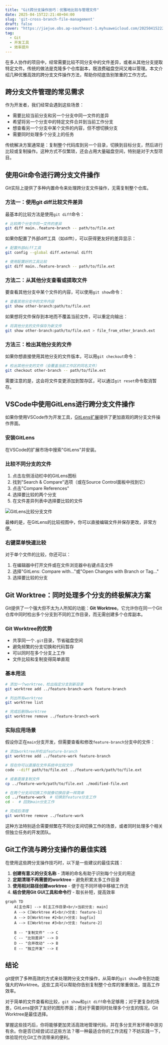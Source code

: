 ```yaml
---
title: "Git跨分支操作技巧：优雅地比较与管理文件"
date: 2025-04-15T22:21:48+04:00
slug: 'git-cross-branch-file-management'
draft: false
cover: "https://jiejue.obs.ap-southeast-1.myhuaweicloud.com/20250415222445445.webp"
tag:
  - Git
  - 开发工具
  - 效率提升
---
```


在多人协作的项目中，经常需要比较不同分支中的文件差异，或者从其他分支提取特定文件。传统的做法是克隆多个仓库副本，既浪费磁盘空间又难以管理。本文介绍几种优雅高效的跨分支文件操作方法，帮助你彻底告别笨重的工作方式。

<!--more-->

## 跨分支文件管理的常见需求

作为开发者，我们经常会遇到这些场景：

- 需要比较当前分支和另一个分支中同一文件的差异
- 希望将另一个分支中的特定文件合并到当前工作分支
- 想查看另一个分支中某个文件的内容，但不想切换分支
- 需要同时处理多个分支上的任务

传统解决方案通常是：复制整个代码库到另一个目录，切换到目标分支，然后进行比较或复制操作。这种方式不仅繁琐，还会占用大量磁盘空间，特别是对于大型项目。

## 使用Git命令进行跨分支文件操作

Git实际上提供了多种内置命令来处理跨分支文件操作，无需复制整个仓库。

### 方法一：使用git diff比较文件差异

最基本的比较方法是使用`git diff`命令：

```bash
# 比较两个分支中同一文件的差异
git diff main..feature-branch -- path/to/file.ext
```

如果你配置了外部diff工具（如difft），可以获得更友好的差异显示：

```bash
# 配置外部diff工具
git config --global diff.external difft

# 使用配置好的工具比较
git diff main..feature-branch -- path/to/file.ext
```

### 方法二：从其他分支查看或提取文件

要查看其他分支中某个文件的内容，可以使用`git show`命令：

```bash
# 查看其他分支中的文件内容
git show other-branch:path/to/file.ext
```

如果想将文件保存到本地而不覆盖当前文件，可以重定向输出：

```bash
# 将其他分支的文件保存为新文件
git show other-branch:path/to/file.ext > file_from_other_branch.ext
```

### 方法三：检出其他分支的文件

如果你想直接使用其他分支的文件版本，可以用`git checkout`命令：

```bash
# 检出其他分支的文件（会覆盖当前工作区的同名文件）
git checkout other-branch -- path/to/file.ext
```

需要注意的是，这会将文件变更添加到暂存区，可以通过`git reset`命令取消暂存。

## VSCode中使用GitLens进行跨分支文件操作

如果你使用VSCode作为开发工具，[GitLens扩展](https://marketplace.visualstudio.com/items?itemName=eamodio.gitlens)提供了更加直观的跨分支文件操作界面。

### 安装GitLens

在VSCode的扩展市场中搜索"GitLens"并安装。

### 比较不同分支的文件

1. 点击左侧活动栏中的GitLens图标
2. 找到"Search & Compare"选项（或在Source Control面板中找到它）
3. 点击"Compare References"
4. 选择要比较的两个分支
5. 在文件差异列表中选择要比较的文件

![GitLens比较分支文件](https://jiejue.obs.ap-southeast-1.myhuaweicloud.com/20250415222903740.webp)  

最棒的是，在GitLens的比较视图中，你可以直接编辑文件并保存更改，非常方便。

### 右键菜单快速比较

对于单个文件的比较，你还可以：

1. 在编辑器中打开文件或在文件浏览器中右键点击文件
2. 选择"GitLens: Compare with..."或"Open Changes with Branch or Tag..."
3. 选择要比较的分支

## Git Worktree：同时处理多个分支的终极解决方案

Git提供了一个强大但不太为人所知的功能：**Git Worktree**。它允许你在同一个Git仓库中同时检出多个分支到不同的工作目录，而无需创建多个仓库副本。

### Git Worktree的优势

- 共享同一个`.git`目录，节省磁盘空间
- 避免频繁的分支切换和代码暂存
- 可以同时在多个分支上工作
- 文件比较和复制变得简单直观

### 基本用法

```bash
# 添加一个worktree，检出指定分支到新目录
git worktree add ../feature-branch-work feature-branch

# 列出所有worktree
git worktree list

# 完成后删除worktree
git worktree remove ../feature-branch-work
```

### 实际应用场景

假设你正在`main`分支开发，但需要查看和修改`feature-branch`分支中的文件：

```bash
# 添加worktree并检出feature-branch
git worktree add ../feature-work feature-branch

# 现在你可以直接在文件系统中比较文件
code --diff path/to/file.ext ../feature-work/path/to/file.ext

# 或者直接复制文件
cp ../feature-work/path/to/file.ext ./modified-file.ext

# 在两个分支间切换工作就像切换目录一样简单
cd ../feature-work  # 切换到feature分支工作
cd -  # 回到main分支工作

# 完成后清理
git worktree remove ../feature-work
```

这种方法特别适合需要频繁在不同分支间切换工作的场景，或者同时处理多个相关但独立任务的开发团队。

## Git工作流与跨分支操作的最佳实践

在使用这些跨分支操作技巧时，以下是一些建议的最佳实践：

1. **创建有意义的分支名称** - 清晰的命名有助于识别每个分支的用途
2. **定期清理不再需要的worktree** - 避免积累太多工作目录
3. **使用相对路径创建worktree** - 便于在不同环境中移植工作流
4. **结合使用Git GUI工具和命令行** - 取长补短，提高效率

```mermaid
graph TD
    A[主仓库] --> B[主工作目录<br/>当前分支: main]
    A --> C[Worktree #1<br/>分支: feature-1]
    A --> D[Worktree #2<br/>分支: bugfix]
    A --> E[Worktree #3<br/>分支: feature-2]
    
    B -- "复制文件" --> C
    C -- "比较差异" --> D
    D -- "合并改动" --> B
    E -- "独立开发" --> E
```

## 结论

git提供了多种高效的方式来处理跨分支文件操作，从简单的`git show`命令到功能强大的Worktree。这些工具可以帮助你告别复制整个仓库的笨重做法，提高工作效率。

对于简单的文件查看和比较，`git show`和`git diff`命令足够用；对于更复杂的场景，GitLens提供了友好的图形界面；而对于需要同时处理多个分支的情况，Git Worktree是最佳选择。

掌握这些技巧后，你将能够更加灵活高效地管理代码，并在多分支开发环境中游刃有余。你是否已经尝试过这些方法？哪一种最适合你的工作流程？不妨实践一下，体验现代化Git工作流带来的便利。
